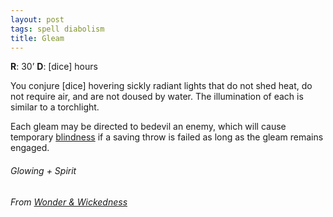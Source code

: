 ```yaml
---
layout: post
tags: spell diabolism
title: Gleam
---
```

**R**: 30’        **D**: [dice] hours

You conjure [dice] hovering sickly radiant lights that do not shed heat, do not require air, and are not doused by water. The illumination of each is similar to a torchlight.

Each gleam may be directed to bedevil an enemy, which will cause temporary [blindness](/2020/11/09/base-rules/) if a saving throw is failed as long as the gleam remains engaged.

###### Glowing + Spirit
###### From [Wonder & Wickedness](https://www.drivethrurpg.com/product/145647/Wonder--Wickedness)



